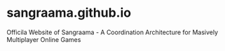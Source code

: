 sangraama.github.io
===================

Officila Website of Sangraama - A Coordination Architecture for Masively Multiplayer Online Games

